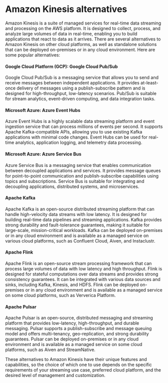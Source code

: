 # Amazon Kinesis alternatives

Amazon Kinesis is a suite of managed services for real-time data streaming and processing on the AWS platform. It is designed to collect, process, and analyze large volumes of data in real-time, enabling you to build applications that react to data as it arrives. There are several alternatives to Amazon Kinesis on other cloud platforms, as well as standalone solutions that can be deployed on-premises or in any cloud environment. Here are some popular alternatives:

#### Google Cloud Platform (GCP): Google Cloud Pub/Sub
Google Cloud Pub/Sub is a messaging service that allows you to send and receive messages between independent applications. It provides at-least-once delivery of messages using a publish-subscribe pattern and is designed for high-throughput, low-latency scenarios. Pub/Sub is suitable for stream analytics, event-driven computing, and data integration tasks.

#### Microsoft Azure: Azure Event Hubs
Azure Event Hubs is a highly scalable data streaming platform and event ingestion service that can process millions of events per second. It supports Apache Kafka-compatible APIs, allowing you to use existing Kafka applications with minimal code changes. Event Hubs can be used for real-time analytics, application logging, and telemetry data processing.

#### Microsoft Azure: Azure Service Bus
Azure Service Bus is a messaging service that enables communication between decoupled applications and services. It provides message queues for point-to-point communication and publish-subscribe capabilities using topics and subscriptions. Service Bus is suitable for integrating and decoupling applications, distributed systems, and microservices.

#### Apache Kafka
Apache Kafka is an open-source distributed streaming platform that can handle high-velocity data streams with low latency. It is designed for building real-time data pipelines and streaming applications. Kafka provides strong durability and fault-tolerance guarantees, making it suitable for large-scale, mission-critical workloads. Kafka can be deployed on-premises or in any cloud environment and is available as a managed service on various cloud platforms, such as Confluent Cloud, Aiven, and Instaclustr.

#### Apache Flink
Apache Flink is an open-source stream processing framework that can process large volumes of data with low latency and high throughput. Flink is designed for stateful computations over data streams and provides strong consistency guarantees. It can be integrated with various data sources and sinks, including Kafka, Kinesis, and HDFS. Flink can be deployed on-premises or in any cloud environment and is available as a managed service on some cloud platforms, such as Ververica Platform.

#### Apache Pulsar
Apache Pulsar is an open-source, distributed messaging and streaming platform that provides low-latency, high-throughput, and durable messaging. Pulsar supports a publish-subscribe and message queuing model and offers multi-tenancy, geo-replication, and strong durability guarantees. Pulsar can be deployed on-premises or in any cloud environment and is available as a managed service on some cloud platforms, such as Aiven and StreamNative.

These alternatives to Amazon Kinesis have their unique features and capabilities, so the choice of which one to use depends on the specific requirements of your streaming use case, preferred cloud platform, and the desired level of management and customization.

